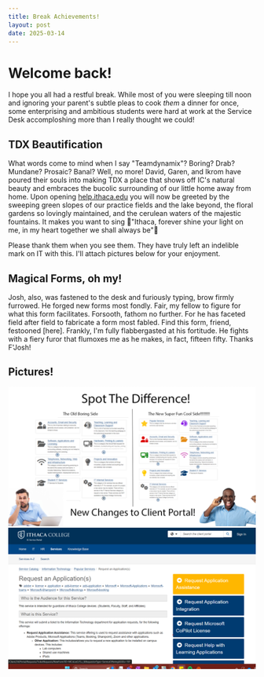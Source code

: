 ```yaml
---
title: Break Achievements!
layout: post
date: 2025-03-14
---
```

# Welcome back!
I hope you all had a restful break. While most of you were sleeping till noon and ignoring your parent's subtle pleas to cook _them_ a dinner for once, some enterprising and ambitious students were hard at work at the Service Desk accomploshing more than I really thought we could!

## TDX Beautification
What words come to mind when I say "Teamdynamix"? Boring? Drab? Mundane? Prosaic? Banal? Well, no more!
David, Garen, and Ikrom have poured their souls into making TDX a place that shows off IC's natural beauty and embraces the bucolic surrounding of our little home away from home. Upon opening [help.ithaca.edu](https://help.ithaca.edu) you will now be greeted by the sweeping green slopes of our practice fields and the lake beyond, the floral gardens so lovingly maintained, and the cerulean waters of the majestic fountains. It makes you want to sing 🎵"Ithaca, forever shine your light on me,
in my heart together we shall always be"🎵

Please thank them when you see them. They have truly left an indelible mark on IT with this. I'll attach pictures below for your enjoyment.

## Magical Forms, oh my!
Josh, also, was fastened to the desk and furiously typing, brow firmly furrowed. He forged new forms most fondly. Fair, my fellow to figure for what this form facilitates. Forsooth, fathom no further. For he has faceted field after field to fabricate a form most fabled. Find this form, friend, festooned [here]. Frankly, I'm fully flabbergasted at his fortitude. He fights with a fiery furor that flumoxes me as he makes, in fact, fifteen fifty. Thanks F'Josh!

## Pictures!
![](https://github.com/ICServiceDesk/ICServiceDesk.github.io/blob/main/assets/img/tdxiconscolor.png)
![](https://github.com/ICServiceDesk/ICServiceDesk.github.io/blob/main/assets/img/tdxbuttonscolor.png)
